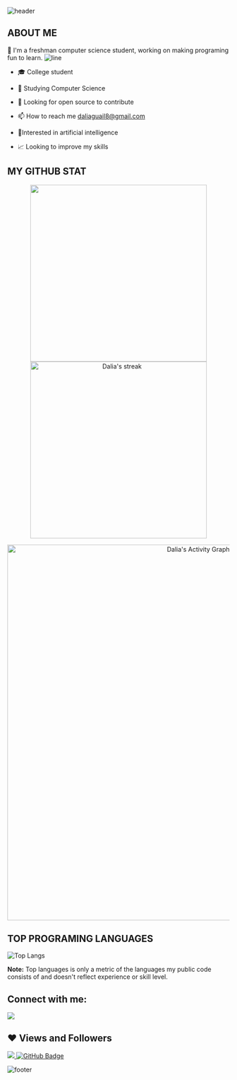 ![header](https://capsule-render.vercel.app/api?type=wave&color=gradient&height=300&section=header&text=Hi%20there%20👋%20I'm%20Dalia&fontSize=70)

## ABOUT ME

:raising_hand: I'm a freshman computer science student, working on making programing fun to learn.
![line](https://capsule-render.vercel.app/api?type=rect&color=gradient&height=1)
- 🎓 College student

- 🌱 Studying Computer Science
 
- 🤔 Looking for open source to contribute

- 📫 How to reach me daliaguail8@gmail.com

- 🧪Interested in artificial intelligence

- 📈 Looking to improve my skills

## MY GITHUB STAT
<p align="center">
<img src="https://github-readme-stats.vercel.app/api?username=daliaguail2003&&show_icons=true&count_private=true&theme=dracula" width=400/> <img alt="Dalia's streak" src="https://github-readme-streak-stats.herokuapp.com/?user=AichaSidiya&theme=dracula" width=400/>

</p>

<p align="center">
<a href="https://github.com/daliaguail2003/github-readme-activity-graph"><img alt="Dalia's Activity Graph" src="https://activity-graph.herokuapp.com/graph?username=daliaguail2003&theme=dracula" width=850/></a>
</p>


## TOP PROGRAMING LANGUAGES

![Top Langs](https://github-readme-stats.vercel.app/api/top-langs/?username=daliaguail2003&theme=dracula)

<b>Note:</b> Top languages is only a metric of the languages my public code consists of and doesn't reflect experience or skill level.


## Connect with me:

<a href = "https://www.linkedin.com/in/dalia-guail-122009221/"><img src="https://img.icons8.com/fluent/48/000000/linkedin.png"/></a>


## ❤ Views and Followers
<a href="https://github.com/Meghna-DAS/github-profile-views-counter">
    <img src="https://komarev.com/ghpvc/?username=daliaguail2003">
</a>
<a href="https://github.com/AichaSidiya?tab=followers"><img src="https://img.shields.io/github/followers/daliaguail2003?label=Followers&style=social" alt="GitHub Badge"></a>

![footer](https://capsule-render.vercel.app/api?type=wave&color=gradient&height=150&section=footer)
